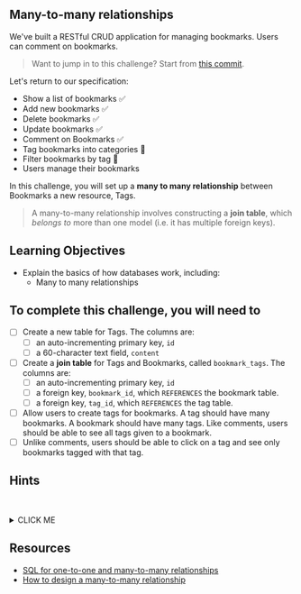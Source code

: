 ## Many-to-many relationships

We've built a RESTful CRUD application for managing bookmarks. Users can comment on bookmarks.

> Want to jump in to this challenge? Start from [this commit](https://github.com/sjmog/bookmark_manager/commit/c81305935bf16747f16bb20466d4c75d5e1d667d).

Let's return to our specification:

* Show a list of bookmarks :white_check_mark:
* Add new bookmarks :white_check_mark:
* Delete bookmarks :white_check_mark:
* Update bookmarks :white_check_mark:
* Comment on Bookmarks :white_check_mark:
* Tag bookmarks into categories :construction:
* Filter bookmarks by tag :construction:
* Users manage their bookmarks

In this challenge, you will set up a **many to many relationship** between Bookmarks a new resource, Tags.

> A many-to-many relationship involves constructing a **join table**, which _belongs to_ more than one model (i.e. it has multiple foreign keys).

## Learning Objectives
* Explain the basics of how databases work, including:
  * Many to many relationships

## To complete this challenge, you will need to

- [ ] Create a new table for Tags. The columns are:
  - [ ] an auto-incrementing primary key, `id`
  - [ ] a 60-character text field, `content`
- [ ] Create a **join table** for Tags and Bookmarks, called `bookmark_tags`. The columns are:
  - [ ] an auto-incrementing primary key, `id`
  - [ ] a foreign key, `bookmark_id`, which `REFERENCES` the bookmark table.
  - [ ] a foreign key, `tag_id`, which `REFERENCES` the tag table.
- [ ] Allow users to create tags for bookmarks. A tag should have many bookmarks. A bookmark should have many tags. Like comments, users should be able to see all tags given to a bookmark.
- [ ] Unlike comments, users should be able to click on a tag and see only bookmarks tagged with that tag.

## Hints
&nbsp;<details><summary>CLICK ME</summary>
- Again, this challenge has multiple possible solutions, but you'll definitely need to create two new models `Tag` and `BookmarkTag`.
- Whenever you add a new `Tag` to the database, you'll likely need to save a `BookmarkTag` separately.
- Once you can save links to your database, in order to associate them with particular bookmarks in your views you'll probably want a `bookmark.tags` method which returns a list of all tags belonging to a given bookmark.
- In order to filter by tag, you're also likely to need a `tag.bookmarks` method which returns all the bookmarks belonging to a given tag.
&nbsp;</details>

## Resources

* [SQL for one-to-one and many-to-many relationships](https://stackoverflow.com/questions/7296846/how-to-implement-one-to-one-one-to-many-and-many-to-many-relationships-while-de)
* [How to design a many-to-many relationship](https://dzone.com/articles/how-to-handle-a-many-to-many-relationship-in-datab)